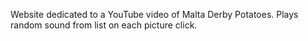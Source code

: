 Website dedicated to a YouTube video of Malta Derby Potatoes. Plays random sound from list on each picture click.
